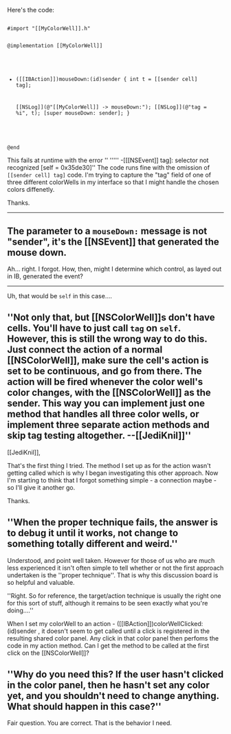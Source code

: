 

Here's the code:

<code>
#import "[[MyColorWell]].h"

@implementation [[MyColorWell]]

- ([[IBAction]])mouseDown:(id)sender
{
	int t = [[sender cell] tag];
	
	[[NSLog]](@"[[MyColorWell]] -> mouseDown:");
	[[NSLog]](@"tag = %i", t);
	[super mouseDown: sender];
}

@end
</code>

This fails at runtime with the error ''  ''''' -[[[NSEvent]] tag]: selector not recognized [self = 0x35de30]''
The code runs fine with the omission of <code>[[sender cell] tag]</code> code.
I'm trying to capture the "tag" field of one of three different colorWells in my interface so that I might handle the chosen colors diffenetly.

Thanks.

----

The parameter to a <code>mouseDown:</code> message is not "sender", it's the [[NSEvent]] that generated the mouse down.
----
Ah... right.
I forgot.  How, then, might I determine which control, as layed out in IB, generated the event?

----

Uh, that would be <code>self</code> in this case....

''Not only that, but [[NSColorWell]]<nowiki/>s don't have cells. You'll have to just call <code>tag</code> on <code>self</code>. However, this is still the wrong way to do this. Just connect the action of a normal [[NSColorWell]], make sure the cell's action is set to be continuous, and go from there. The action will be fired whenever the color well's color changes, with the [[NSColorWell]] as the sender. This way you can implement just one method that handles all three color wells, or implement three separate action methods and skip tag testing altogether. --[[JediKnil]]''
----
[[JediKnil]],

That's the first thing I tried.  The method I set up as for the action wasn't getting called which is why I began investigating this other approach.  Now I'm starting to think that I forgot something simple - a connection maybe - so I'll give it another go.

Thanks.

''When the proper technique fails, the answer is to debug it until it works, not change to something totally different and weird.''
----
Understood, and point well taken.  However for those of us who are much less experienced it isn't often simple to tell whether or not the first approach undertaken is the ''proper technique''.  That is why this discussion board is so helpful and valuable.

''Right. So for reference, the target/action technique is usually the right one for this sort of stuff, although it remains to be seen exactly what you're doing....''

When I set my colorWell to an action - ([[IBAction]])colorWellClicked:(id)sender , it doesn't seem to get called until a click is registered in the resulting shared color panel.  Any click in that color panel then perfoms the code in my action method.  Can I get the method to be called at the first click on the [[NSColorWell]]?

''Why do you need this? If the user hasn't clicked in the color panel, then he hasn't set any color yet, and you shouldn't need to change anything. What should happen in this case?''
----
Fair question.
You are correct.  That is the behavior I need.